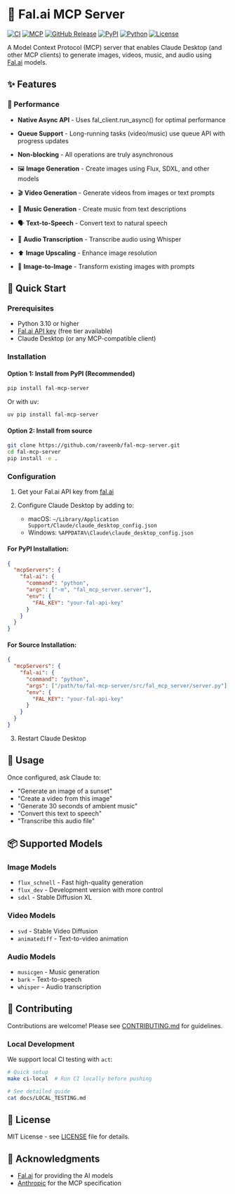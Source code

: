 # 🎨 Fal.ai MCP Server

[![CI](https://github.com/raveenb/fal-mcp-server/actions/workflows/ci.yml/badge.svg)](https://github.com/raveenb/fal-mcp-server/actions/workflows/ci.yml)
[![MCP](https://img.shields.io/badge/MCP-1.0-blue)](https://modelcontextprotocol.io)
[![GitHub Release](https://img.shields.io/github/v/release/raveenb/fal-mcp-server)](https://github.com/raveenb/fal-mcp-server/releases)
[![PyPI](https://img.shields.io/pypi/v/fal-mcp-server)](https://pypi.org/project/fal-mcp-server/)
[![Python](https://img.shields.io/badge/Python-3.10%2B-green)](https://www.python.org)
[![License](https://img.shields.io/badge/License-MIT-yellow)](LICENSE)

A Model Context Protocol (MCP) server that enables Claude Desktop (and other MCP clients) to generate images, videos, music, and audio using [Fal.ai](https://fal.ai) models.

## ✨ Features

### 🚀 Performance
- **Native Async API** - Uses fal_client.run_async() for optimal performance
- **Queue Support** - Long-running tasks (video/music) use queue API with progress updates
- **Non-blocking** - All operations are truly asynchronous

- 🖼️ **Image Generation** - Create images using Flux, SDXL, and other models
- 🎬 **Video Generation** - Generate videos from images or text prompts  
- 🎵 **Music Generation** - Create music from text descriptions
- 🗣️ **Text-to-Speech** - Convert text to natural speech
- 📝 **Audio Transcription** - Transcribe audio using Whisper
- ⬆️ **Image Upscaling** - Enhance image resolution
- 🔄 **Image-to-Image** - Transform existing images with prompts

## 🚀 Quick Start

### Prerequisites

- Python 3.10 or higher
- [Fal.ai API key](https://fal.ai) (free tier available)
- Claude Desktop (or any MCP-compatible client)

### Installation

#### Option 1: Install from PyPI (Recommended)

```bash
pip install fal-mcp-server
```

Or with uv:
```bash
uv pip install fal-mcp-server
```

#### Option 2: Install from source

```bash
git clone https://github.com/raveenb/fal-mcp-server.git
cd fal-mcp-server
pip install -e .
```

### Configuration

1. Get your Fal.ai API key from [fal.ai](https://fal.ai)

2. Configure Claude Desktop by adding to:
   - macOS: `~/Library/Application Support/Claude/claude_desktop_config.json`
   - Windows: `%APPDATA%\Claude\claude_desktop_config.json`

#### For PyPI Installation:
```json
{
  "mcpServers": {
    "fal-ai": {
      "command": "python",
      "args": ["-m", "fal_mcp_server.server"],
      "env": {
        "FAL_KEY": "your-fal-api-key"
      }
    }
  }
}
```

#### For Source Installation:
```json
{
  "mcpServers": {
    "fal-ai": {
      "command": "python",
      "args": ["/path/to/fal-mcp-server/src/fal_mcp_server/server.py"],
      "env": {
        "FAL_KEY": "your-fal-api-key"
      }
    }
  }
}
```

3. Restart Claude Desktop

## 💬 Usage

Once configured, ask Claude to:

- "Generate an image of a sunset"
- "Create a video from this image"  
- "Generate 30 seconds of ambient music"
- "Convert this text to speech"
- "Transcribe this audio file"

## 📦 Supported Models

### Image Models
- `flux_schnell` - Fast high-quality generation
- `flux_dev` - Development version with more control
- `sdxl` - Stable Diffusion XL

### Video Models
- `svd` - Stable Video Diffusion
- `animatediff` - Text-to-video animation

### Audio Models
- `musicgen` - Music generation
- `bark` - Text-to-speech
- `whisper` - Audio transcription

## 🤝 Contributing

Contributions are welcome! Please see [CONTRIBUTING.md](CONTRIBUTING.md) for guidelines.

### Local Development

We support local CI testing with `act`:

```bash
# Quick setup
make ci-local  # Run CI locally before pushing

# See detailed guide
cat docs/LOCAL_TESTING.md
```

## 📝 License

MIT License - see [LICENSE](LICENSE) file for details.

## 🙏 Acknowledgments

- [Fal.ai](https://fal.ai) for providing the AI models
- [Anthropic](https://anthropic.com) for the MCP specification
